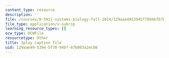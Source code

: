 ```yaml
---
content_type: resource
description: ''
file: /courses/8-591j-systems-biology-fall-2014/129aae4953945f7094bf67b003a2ec88_KLrPm-BEEOI.vtt
file_type: application/x-subrip
learning_resource_types: []
ocw_type: OCWFile
resourcetype: Other
title: 3play caption file
uid: 129aae49-5394-5f70-94bf-67b003a2ec88
---
```

